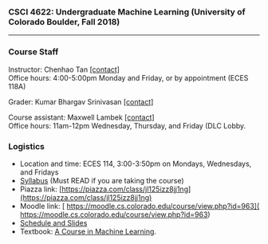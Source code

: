 ### CSCI 4622: Undergraduate Machine Learning (University of Colorado Boulder, Fall 2018)
***


### Course Staff

Instructor: Chenhao Tan [\[contact\]](mailto:Chenhao.Tan@colorado.edu)   
Office hours: 4:00-5:00pm Monday and Friday, or by appointment (ECES 118A)

Grader: Kumar Bhargav Srinivasan [\[contact\]](mailto:kumar.srinivasan@colorado.edu)

Course assistant: Maxwell Lambek [\[contact\]](mailto:maxwell.lambek@colorado.edu)  
Office hours: 11am-12pm Wednesday, Thursday, and Friday (DLC Lobby. 


### Logistics

* Location and time: ECES 114, 3:00-3:50pm on Mondays, Wednesdays, and Fridays
* [Syllabus](https://github.com/BoulderDS/CSCI-4622-Machine-Learning-18fa/blob/master/info/syllabus.md) (Must READ if you are taking the course)
* Piazza link: [https://piazza.com/class/jl125izz8jj1ng](https://piazza.com/class/jl125izz8jj1ng)
* Moodle link: [ https://moodle.cs.colorado.edu/course/view.php?id=963]( https://moodle.cs.colorado.edu/course/view.php?id=963)
* [Schedule and Slides](https://github.com/BoulderDS/CSCI-4622-Machine-Learning-18fa/blob/master/info/schedule.md)
* Textbook: [A Course in Machine Learning](http://ciml.info/).


